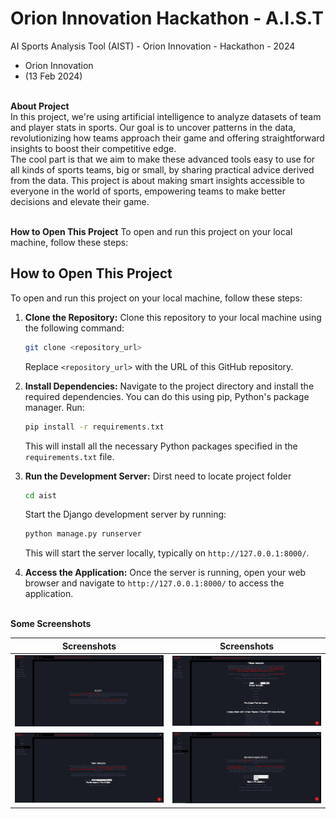 
# Orion Innovation Hackathon - A.I.S.T
AI Sports Analysis Tool (AIST) - Orion Innovation - Hackathon - 2024
<br>
- Orion Innovation 
- (13 Feb 2024)


<p>
<br><b>About Project</b>
<br>In this project, we're using artificial intelligence to analyze datasets of team and player stats in sports. Our goal is to uncover patterns in the data, revolutionizing how teams approach their game and offering straightforward insights to boost their competitive edge.
<br>The cool part is that we aim to make these advanced tools easy to use for all kinds of sports teams, big or small, by sharing practical advice derived from the data. This project is about making smart insights accessible to everyone in the world of sports, empowering teams to make better decisions and elevate their game.
</p>

<br><b>How to Open This Project</b>
To open and run this project on your local machine, follow these steps:

## How to Open This Project

To open and run this project on your local machine, follow these steps:

1. **Clone the Repository:**
   Clone this repository to your local machine using the following command:
   ```bash
   git clone <repository_url>
   ```
   Replace `<repository_url>` with the URL of this GitHub repository.

2. **Install Dependencies:**
   Navigate to the project directory and install the required dependencies. You can do this using pip, Python's package manager. Run:
   ```bash
   pip install -r requirements.txt
   ```
   This will install all the necessary Python packages specified in the `requirements.txt` file.

3. **Run the Development Server:**
   Dirst need to locate project folder
   ```bash
   cd aist
   ```

   Start the Django development server by running:
   ```bash
   python manage.py runserver
   ```
   This will start the server locally, typically on `http://127.0.0.1:8000/`.

4. **Access the Application:**
   Once the server is running, open your web browser and navigate to `http://127.0.0.1:8000/` to access the application.



<br><b>Some Screenshots</b>

	
Screenshots           |  Screenshots 
:-------------------------:|:-------------------------:
![](images/Screenshots/1.png)  |  ![](images/Screenshots/3.png)
![](images/Screenshots/2.png)  |  ![](images/Screenshots/4.png)
